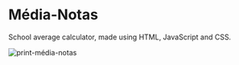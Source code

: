 # Média-Notas
School average calculator, made using HTML, JavaScript and CSS.<br>

![print-média-notas](https://github.com/user-attachments/assets/36b4faec-aa08-4633-a46d-cb65917527c0)
